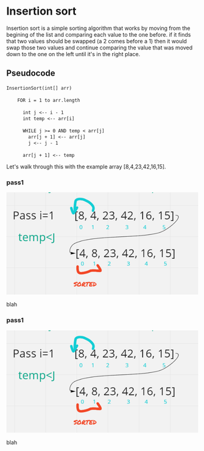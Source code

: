# Insertion sort

Insertion sort is a simple sorting algorithm that works by moving from the begining of the list and comparing each value
to the one before. if it finds that two values should be swapped (a 2 comes before a 1) then it would swap those two
values and continue comparing the value that was moved down to the one on the left until it's in the right place.

## Pseudocode

    InsertionSort(int[] arr)
    
        FOR i = 1 to arr.length
        
          int j <-- i - 1
          int temp <-- arr[i]
          
          WHILE j >= 0 AND temp < arr[j]
            arr[j + 1] <-- arr[j]
            j <-- j - 1
            
          arr[j + 1] <-- temp

Let's walk through this with the example array [8,4,23,42,16,15].

### pass1

![Whiteboard](assets\insert-sort\pass1.PNG)

blah

### pass1

![Whiteboard](assets\insert-sort\pass1.PNG)

blah